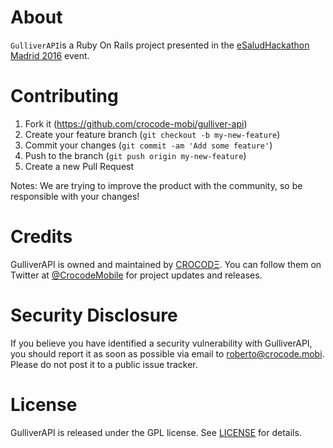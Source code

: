 About
=====

``GulliverAPI``is a Ruby On Rails project presented in the [eSaludHackathon Madrid 2016](http://laesalud.com/hackathonsalud/) event.

Contributing
============

1. Fork it (https://github.com/crocode-mobi/gulliver-api)
2. Create your feature branch (`git checkout -b my-new-feature`)
3. Commit your changes (`git commit -am 'Add some feature'`)
4. Push to the branch (`git push origin my-new-feature`)
5. Create a new Pull Request

Notes: We are trying to improve the product with the community, so be responsible with your changes!

Credits
=======

GulliverAPI is owned and maintained by [CROCODΞ](http://www.crocode.mobi). You can follow them on Twitter at [@CrocodeMobile](https://twitter.com/CrocodeMobile) for project updates and releases.

Security Disclosure
===================

If you believe you have identified a security vulnerability with GulliverAPI, you should report it as soon as possible via email to roberto@crocode.mobi. Please do not post it to a public issue tracker.

License
=======

GulliverAPI is released under the GPL license. See [LICENSE](https://github.com/crocode-mobi/-gump-api/blob/master/GPL-LICENSE.md) for details.
